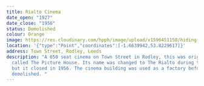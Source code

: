```yaml
---
title: Rialto Cinema
date_open: "1927"
date_close: "1956"
status: Demolished
colour: Orange
image: https://res.cloudinary.com/hpph/image/upload/v1596451158/hidinginplainsight/rialtocinema.svg
location: '{"type":"Point","coordinates":[-1.6639942,53.8229617]}'
address: Town Street, Rodley, Leeds
description: "A 650 seat cinema on Town Street in Rodley, this was originally
  called The Picture House. Its name was changed to The Rialto during the 1950s
  but it closed in 1956. The cinema building was used as a factory before being
  demolished. "
---
```


